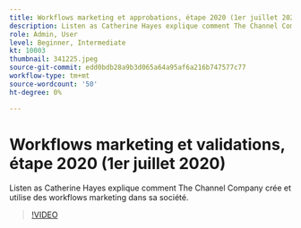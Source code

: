 ```yaml
---
title: Workflows marketing et approbations, étape 2020 (1er juillet 2020)
description: Listen as Catherine Hayes explique comment The Channel Company crée et utilise des workflows marketing dans sa société.
role: Admin, User
level: Beginner, Intermediate
kt: 10003
thumbnail: 341225.jpeg
source-git-commit: edd0bdb28a9b3d065a64a95af6a216b747577c77
workflow-type: tm+mt
source-wordcount: '50'
ht-degree: 0%

---
```


# Workflows marketing et validations, étape 2020 (1er juillet 2020)

Listen as Catherine Hayes explique comment The Channel Company crée et utilise des workflows marketing dans sa société.

>[!VIDEO](https://video.tv.adobe.com/v/341225/?quality=12&learn=on)
